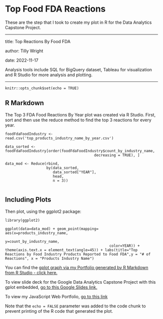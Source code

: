 # Top Food FDA Reactions
These are the step that I took to create my plot in R for the Data Analytics Capstone Project.

---
title: Top Reactions By Food FDA

author: Tilly Wright

date: 2022-11-17

Analysis tools include SQL for BigQuery dataset, Tableau for visualization and R Studio for more analysis and plotting.

---

```{r setup, include=FALSE}
knitr::opts_chunk$set(echo = TRUE)
```

## R Markdown

The Top 3 FDA Food Reactions By Year plot was created via R Studio. First, sort and then use the reduce method to find the top 3 reactions for every year.


```{r plotting}
foodFdaFoodIndustry <- read.csv('top_products_industry_name_by_year.csv')

data_sorted <- foodFdaFoodIndustry[order(foodFdaFoodIndustry$count_by_industry_name,
                                         decreasing = TRUE), ]

data_mod <- Reduce(rbind,
                   by(data_sorted,
                      data_sorted["YEAR"],
                      head,
                      n = 3))


```

## Including Plots

Then plot, using the ggplot2 package:

```{r ggplot2, echo=FALSE}
library(ggplot2)

ggplot(data=data_mod) + geom_point(mapping= aes(x=products_industry_name,
                                                y=count_by_industry_name,
                                                color=YEAR)) + theme(axis.text.x = element_text(angle=45)) + labs(title="Top Reactions by Food Industry Products Reported to Food FDA",y = "# of Reactions", x = "Products Industry Name")

```
You can find the [gplot graph via my Portfolio generated by R Markdown from R Studio - click here.](https://tillywright.com/images/top_reactions_by_food_fda_rmarkdown.html)

To view slide deck for the Google Data Analytics Capstone Project with this gplot embedded, [go to this Google Slides link.](https://docs.google.com/presentation/d/1bAmWur7bIPNSrVIV5aIlh5wk0WmRkIOCUIAI8PK-wTU/edit?usp=sharing)

To view my JavaScript Web Portfolio, [go to this link](https://tillywright.com)

Note that the `echo = FALSE` parameter was added to the code chunk to prevent printing of the R code that generated the plot.
